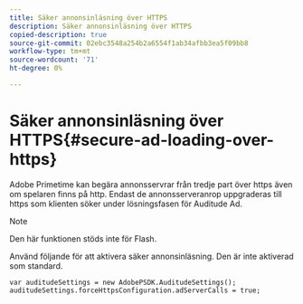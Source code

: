 ```yaml
---
title: Säker annonsinläsning över HTTPS
description: Säker annonsinläsning över HTTPS
copied-description: true
source-git-commit: 02ebc3548a254b2a6554f1ab34afbb3ea5f09bb8
workflow-type: tm+mt
source-wordcount: '71'
ht-degree: 0%

---
```


# Säker annonsinläsning över HTTPS{#secure-ad-loading-over-https}

Adobe Primetime kan begära annonsservrar från tredje part över https även om spelaren finns på http. Endast de annonsserveranrop uppgraderas till https som klienten söker under lösningsfasen för Auditude Ad.

>[!NOTE]
>
>Den här funktionen stöds inte för Flash.

Använd följande för att aktivera säker annonsinläsning. Den är inte aktiverad som standard.

```
var auditudeSettings = new AdobePSDK.AuditudeSettings(); 
auditudeSettings.forceHttpsConfiguration.adServerCalls = true;
```
